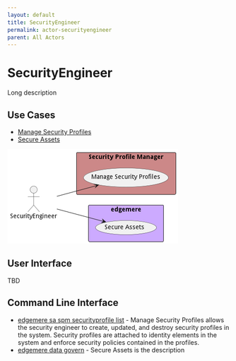 ```yaml
---
layout: default
title: SecurityEngineer
permalink: actor-securityengineer
parent: All Actors
---
```

# SecurityEngineer

Long description



## Use Cases

* [Manage Security Profiles](usecase-ManageSecurityProfiles)
* [Secure Assets](usecase-SecureAssets)


![Use Case Diagram](./UseCase.png)

## User Interface
TBD

## Command Line Interface
* [ edgemere sa spm securityprofile list](action--edgemere-sa-spm-securityprofile-list) - Manage Security Profiles allows the security engineer to create, updated, and destroy security profiles in the system. Security profiles are attached to identity elements in the system and enforce security policies contained in the profiles.
* [ edgemere data govern](action--edgemere-data-govern) - Secure Assets is the description
